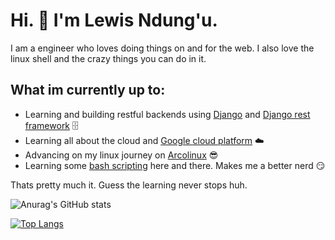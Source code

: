 # Hi. 👋 I'm Lewis Ndung'u.

I am a engineer who loves doing things on and for the web. I also love the linux shell and the crazy things you can do in it.

## What im currently up to:

- Learning and building restful backends using [Django](https://www.djangoproject.com/) and [Django rest framework](https://www.django-rest-framework.org/) 🗄
- Learning all about the cloud and [Google cloud platform](https://cloud.google.com) ☁️
- Advancing on my linux journey on [Arcolinux](https://arcolinux.com/) 😎
- Learning some [bash scripting](https://www.youtube.com/watch?v=SPwyp2NG-bE) here and there. Makes me a better nerd 😏

Thats pretty much it. Guess the learning never stops huh.

![Anurag's GitHub stats](https://github-readme-stats.vercel.app/api?username=itslewisndungu&show_icons=true&hide=stars)

[![Top Langs](https://github-readme-stats.vercel.app/api/top-langs/?username=itslewisndungu&layout=compact)](https://github.com/anuraghazra/github-readme-stats)
